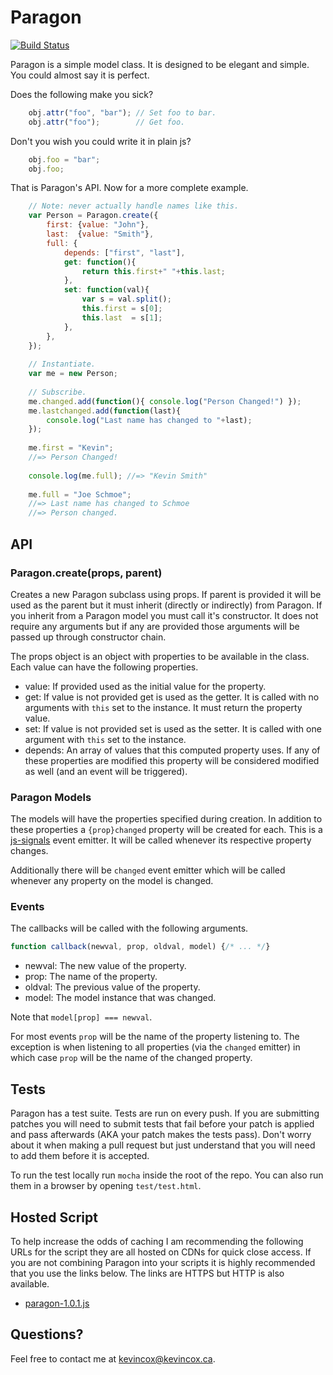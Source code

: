 # Paragon

[![Build Status](https://travis-ci.org/kevincox/paragon.js.svg?branch=master)](https://travis-ci.org/kevincox/paragon.js)

Paragon is a simple model class.  It is designed to be elegant and simple.  You
could almost say it is perfect.

Does the following make you sick?

```js
	obj.attr("foo", "bar"); // Set foo to bar.
	obj.attr("foo");        // Get foo.
```

Don't you wish you could write it in plain js?

```js
	obj.foo = "bar";
	obj.foo;
```

That is Paragon's API.  Now for a more complete example.

```js
	// Note: never actually handle names like this.
	var Person = Paragon.create({
		first: {value: "John"},
		last:  {value: "Smith"},
		full: {
			depends: ["first", "last"],
			get: function(){
				return this.first+" "+this.last;
			},
			set: function(val){
				var s = val.split();
				this.first = s[0];
				this.last  = s[1];
			},
		},
	});
	
	// Instantiate.
	var me = new Person;
	
	// Subscribe.
	me.changed.add(function(){ console.log("Person Changed!") });
	me.lastchanged.add(function(last){
		console.log("Last name has changed to "+last);
	});
	
	me.first = "Kevin";
	//=> Person Changed!
	
	console.log(me.full); //=> "Kevin Smith"
	
	me.full = "Joe Schmoe";
	//=> Last name has changed to Schmoe
	//=> Person changed.
```

## API

### Paragon.create(props, parent)

Creates a new Paragon subclass using props.  If parent is provided it will be
used as the parent but it must inherit (directly or indirectly) from Paragon.
If you inherit from a Paragon model you must call it's constructor.  It does not
require any arguments but if any are provided those arguments will be passed up
through constructor chain.

The props object is an object with properties to be available in the class.
Each value can have the following properties.

- value: If provided used as the initial value for the property.
- get: If value is not provided get is used as the getter.  It is called with
       no arguments with `this` set to the instance.  It must return the
       property value.
- set: If value is not provided set is used as the setter.  It is called with
       one argument with `this` set to the instance.
- depends: An array of values that this computed property uses.  If any of these
       properties are modified this property will be considered modified as
       well (and an event will be triggered).

### Paragon Models

The models will have the properties specified during creation.  In addition to
these properties a `{prop}changed` property will be created for each.  This is a
[js-signals](https://millermedeiros.github.io/js-signals/) event emitter.  It
will be called whenever its respective property changes.

Additionally there will be `changed` event emitter which will be called whenever
any property on the model is changed.

### Events

The callbacks will be called with the following arguments.

```js
function callback(newval, prop, oldval, model) {/* ... */}
```

- newval: The new value of the property.
- prop: The name of the property.
- oldval: The previous value of the property.
- model: The model instance that was changed.

Note that `model[prop] === newval`.

For most events `prop` will be the name of the property listening to.  The
exception is when listening to all properties (via the `changed` emitter) in
which case `prop` will be the name of the changed property.

## Tests

Paragon has a test suite.  Tests are run on every push.  If you are submitting
patches you will need to submit tests that fail before your patch is applied and
pass afterwards (AKA your patch makes the tests pass).  Don't worry about it
when making a pull request but just understand that you will need to add them
before it is accepted.

To run the test locally run `mocha` inside the root of the repo.  You can
also run them in a browser by opening `test/test.html`.

## Hosted Script

To help increase the odds of caching I am recommending the following URLs for
the script they are all hosted on CDNs for quick close access.  If you are not
combining Paragon into your scripts it is highly recommended that you use the
links below.  The links are HTTPS but HTTP is also available.

- [paragon-1.0.1.js](https://kevincox-cdn.appspot.com/Paragon-1.0.1.min)

## Questions?

Feel free to contact me at [kevincox@kevincox.ca](mailto:kevincox@kevincox.ca).
